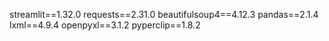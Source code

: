 streamlit==1.32.0
requests==2.31.0
beautifulsoup4==4.12.3
pandas==2.1.4
lxml==4.9.4
openpyxl==3.1.2
pyperclip==1.8.2
